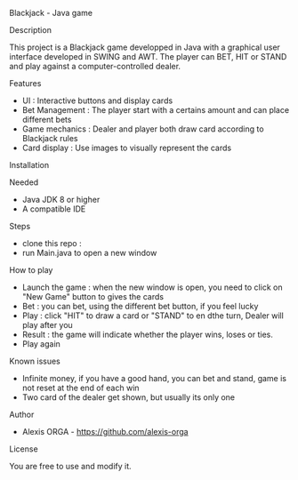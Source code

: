 Blackjack - Java game

Description

This project is a Blackjack game developped in Java with a graphical user interface developed in SWING and AWT. The player can BET, HIT or STAND and play against a computer-controlled dealer.

Features

- UI : Interactive buttons and display cards
- Bet Management : The player start with a certains amount and can place different bets
- Game mechanics : Dealer and player both draw card according to Blackjack rules
- Card display : Use images to visually represent the cards

Installation

Needed 
- Java JDK 8 or higher
- A compatible IDE

Steps 
- clone this repo : 
- run Main.java to open a new window

How to play 

- Launch the game : when the new window is open, you need to click on "New Game" button to gives the cards
- Bet : you can bet, using the different bet button, if you feel lucky
- Play : click "HIT" to draw a card or "STAND" to en dthe turn, Dealer will play after you
- Result : the game will indicate whether the player wins, loses or ties.
- Play again

Known issues

- Infinite money, if you have a good hand, you can bet and stand, game is not reset at the end of each win
- Two card of the dealer get shown, but usually its only one

Author 

- Alexis ORGA - https://github.com/alexis-orga

License

You are free to use and modify it.